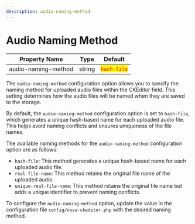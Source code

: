 ```yaml
---
description: audio-naming-method
---
```


# Audio Naming Method

| Property Name       | Type   | Default                                     |
| ------------------- | ------ | ------------------------------------------- |
| audio-naming-method | string | <mark style="color:red;">`hash-file`</mark> |

The `audio-naming-method` configuration option allows you to specify the naming method for uploaded audio files within the CKEditor field. This setting determines how the audio files will be named when they are saved to the storage.

By default, the `audio-naming-method` configuration option is set to `hash-file`, which generates a unique hash-based name for each uploaded audio file. This helps avoid naming conflicts and ensures uniqueness of the file names.



The available naming methods for the `audio-naming-method` configuration option are as follows:

* `hash-file`: This method generates a unique hash-based name for each uploaded audio file.
* `real-file-name`: This method retains the original file name of the uploaded audio.
* `unique-real-file-name`: This method retains the original file name but adds a unique identifier to prevent naming conflicts.

To configure the `audio-naming-method` option, update the value in the configuration file `config/nova-ckeditor.php` with the desired naming method.





